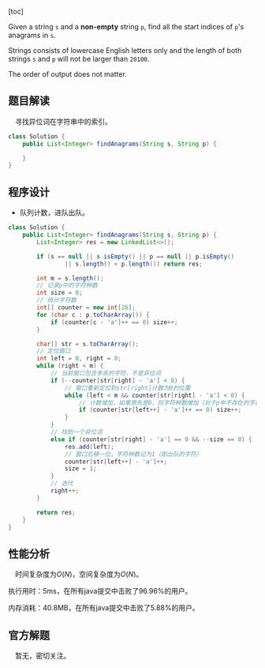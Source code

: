 [toc]

Given a string `s` and a **non-empty** string `p`, find all the start indices of `p`'s anagrams in `s`.

Strings consists of lowercase English letters only and the length of both strings `s` and `p` will not be larger than `20100`.

The order of output does not matter.



## 题目解读

&emsp;寻找异位词在字符串中的索引。

```java
class Solution {
    public List<Integer> findAnagrams(String s, String p) {

    }
}
```

## 程序设计

* 队列计数，进队出队。

```java
class Solution {
    public List<Integer> findAnagrams(String s, String p) {
        List<Integer> res = new LinkedList<>();

        if (s == null || s.isEmpty() || p == null || p.isEmpty()
                || s.length() < p.length()) return res;

        int m = s.length();
        // 记录p中的字符种数
        int size = 0;
        // 统计字符数
        int[] counter = new int[26];
        for (char c : p.toCharArray()) {
            if (counter[c - 'a']++ == 0) size++;
        }

        char[] str = s.toCharArray();
        // 定位窗口
        int left = 0, right = 0;
        while (right < m) {
            // 当前窗口包含多余的字符，不是异位词
            if (--counter[str[right] - 'a'] < 0) {
                // 窗口重新定位到str[right]计数为0的位置
                while (left < m && counter[str[right] - 'a'] < 0) {
                    // 计数增加，如果原先是0，则字符种数增加（对于p中不存在的字符，原先计数必然小于0）
                    if (counter[str[left++] - 'a']++ == 0) size++;
                }
            }
            // 找到一个异位词
            else if (counter[str[right] - 'a'] == 0 && --size == 0) {
                res.add(left);
                // 窗口后移一位，字符种数记为1（即出队的字符）
                counter[str[left++] - 'a']++;
                size = 1;
            }
            // 迭代
            right++;
        }

        return res;
    }
}
```

## 性能分析

&emsp;时间复杂度为$O(N)$，空间复杂度为$O(N)$。

执行用时：5ms，在所有java提交中击败了96.96%的用户。

内存消耗：40.8MB，在所有java提交中击败了5.88%的用户。

## 官方解题

&emsp;暂无，密切关注。